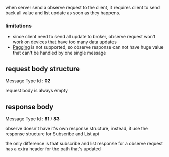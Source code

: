 when server send a observe request to the client, it requires client to send back all value and list update as soon as they happens.

### limitations

* since client need to send all update to broker, observe request won't work on devices that have too many data updates
* [Pagging](Paggint) is not supported, so observe response can not have huge value that can't be handled by one single message

## request body structure
Message Type Id : **02**

request body is always empty

## response body
Message Type Id : **81** / **83**

observe doesn't have it's own response structure, instead, it use the response structure for Subscribe and List api

the only difference is that subscribe and list response for a observe request has a extra header for the path that's updated


